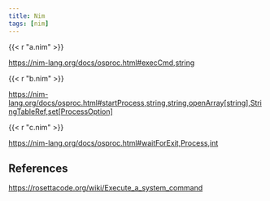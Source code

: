 ```yaml
---
title: Nim
tags: [nim]
---
```


{{< r "a.nim" >}}

<https://nim-lang.org/docs/osproc.html#execCmd,string>

{{< r "b.nim" >}}

<https://nim-lang.org/docs/osproc.html#startProcess,string,string,openArray[string],StringTableRef,set[ProcessOption]>

{{< r "c.nim" >}}

<https://nim-lang.org/docs/osproc.html#waitForExit,Process,int>

## References

<https://rosettacode.org/wiki/Execute_a_system_command>
